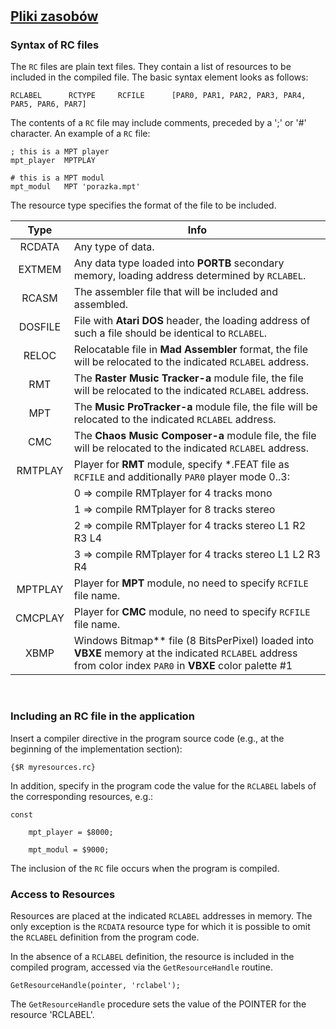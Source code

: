 #

## [Pliki zasobów](/skladnia/#r-resource)

### Syntax of RC files

The `RC` files are plain text files. They contain a list of resources to be included in the compiled file.
The basic syntax element looks as follows:

	RCLABEL      RCTYPE     RCFILE      [PAR0, PAR1, PAR2, PAR3, PAR4, PAR5, PAR6, PAR7]

The contents of a `RC` file may include comments, preceded by a ';' or '#' character. An example of a `RC` file:

	; this is a MPT player
	mpt_player	MPTPLAY
	
	# this is a MPT modul
	mpt_modul	MPT	'porazka.mpt'

The resource type specifies the format of the file to be included.

| Type       | Info                                                                                                   |
|:----------:|--------------------------------------------------------------------------------------------------------|
| RCDATA     | Any type of data.                                                                                      |
| EXTMEM     | Any data type loaded into **PORTB** secondary memory, loading address determined by `RCLABEL`.         |
| RCASM      | The assembler file that will be included and assembled.                                                |
| DOSFILE    | File with **Atari DOS** header, the loading address of such a file should be identical to `RCLABEL`.   |
| RELOC      | Relocatable file in **Mad Assembler** format, the file will be relocated to the indicated `RCLABEL` address.|
| RMT        | The **Raster Music Tracker-a** module file, the file will be relocated to the indicated `RCLABEL` address.  |
| MPT        | The **Music ProTracker-a** module file, the file will be relocated to the indicated `RCLABEL` address.      |
| CMC        | The **Chaos Music Composer-a** module file, the file will be relocated to the indicated `RCLABEL` address.  |
| RMTPLAY    | Player for **RMT** module, specify *.FEAT file as `RCFILE` and additionally `PAR0` player mode 0..3:        |
|            | 0 => compile RMTplayer for 4 tracks mono                                                               |
|            | 1 => compile RMTplayer for 8 tracks stereo                                                             |
|            | 2 => compile RMTplayer for 4 tracks stereo L1 R2 R3 L4                                                 |
|            | 3 => compile RMTplayer for 4 tracks stereo L1 L2 R3 R4                                                 |
| MPTPLAY    | Player for **MPT** module, no need to specify `RCFILE` file name.                                      | 
| CMCPLAY    | Player for **CMC** module, no need to specify `RCFILE` file name.                                      |
| XBMP       | Windows Bitmap** file (8 BitsPerPixel) loaded into **VBXE** memory at the indicated `RCLABEL` address from color index `PAR0` in **VBXE** color palette #1 |

&nbsp;
### Including an RC file in the application

Insert a compiler directive in the program source code (e.g., at the beginning of the implementation section):

	{$R myresources.rc}

In addition, specify in the program code the value for the `RCLABEL` labels of the corresponding resources, e.g.:

```delphi
const

    mpt_player = $8000;

    mpt_modul = $9000;
```

The inclusion of the `RC` file occurs when the program is compiled.

### Access to Resources

Resources are placed at the indicated `RCLABEL` addresses in memory. The only exception is the `RCDATA` resource type for which it is possible to omit the `RCLABEL` definition from the program code.

In the absence of a `RCLABEL` definition, the resource is included in the compiled program, accessed via the `GetResourceHandle` routine.

	GetResourceHandle(pointer, 'rclabel');

The `GetResourceHandle` procedure sets the value of the POINTER for the resource 'RCLABEL'.
